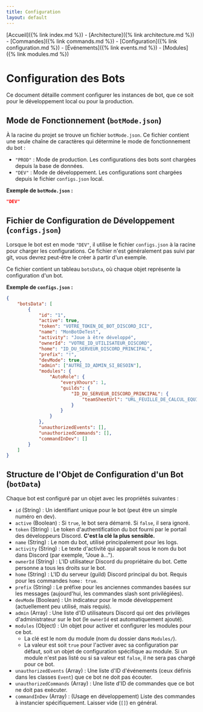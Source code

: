 ```yaml
---
title: Configuration
layout: default
---
```

[Accueil]({% link index.md %}) - [Architecture]({% link architecture.md %}) - [Commandes]({% link commands.md %}) - [Configuration]({% link configuration.md %}) - [Événements]({% link events.md %}) - [Modules]({% link modules.md %})

# Configuration des Bots

Ce document détaille comment configurer les instances de bot, que ce soit pour le développement local ou pour la production.

## Mode de Fonctionnement (`botMode.json`)

À la racine du projet se trouve un fichier `botMode.json`. Ce fichier contient une seule chaîne de caractères qui détermine le mode de fonctionnement du bot :

-   `"PROD"` : Mode de production. Les configurations des bots sont chargées depuis la base de données.
-   `"DEV"` : Mode de développement. Les configurations sont chargées depuis le fichier `configs.json` local.

**Exemple de `botMode.json` :**
```json
"DEV"
```

## Fichier de Configuration de Développement (`configs.json`)

Lorsque le bot est en mode `"DEV"`, il utilise le fichier `configs.json` à la racine pour charger les configurations. Ce fichier n'est généralement pas suivi par git, vous devrez peut-être le créer à partir d'un exemple.

Ce fichier contient un tableau `botsData`, où chaque objet représente la configuration d'un bot.

**Exemple de `configs.json` :**
```json
{
    "botsData": [
        {
            "id": "1",
            "active": true,
            "token": "VOTRE_TOKEN_DE_BOT_DISCORD_ICI",
            "name": "MonBotDeTest",
            "activity": "Joue à être développé",
            "ownerId": "VOTRE_ID_UTILISATEUR_DISCORD",
            "home": "ID_DU_SERVEUR_DISCORD_PRINCIPAL",
            "prefix": "!",
            "devMode": true,
            "admin": ["AUTRE_ID_ADMIN_SI_BESOIN"],
            "modules": {
                "AutoRole": {
                    "everyXhours": 1,
                    "guilds": {
                        "ID_DU_SERVEUR_DISCORD_PRINCIPAL": {
                            "teamSheetUrl": "URL_FEUILLE_DE_CALCUL_EQUIPES"
                        }
                    }
                }
            },
            "unauthorizedEvents": [],
            "unauthorizedCommands": [],
            "commandInDev": []
        }
    ]
}
```

## Structure de l'Objet de Configuration d'un Bot (`botData`)

Chaque bot est configuré par un objet avec les propriétés suivantes :

-   `id` (String) : Un identifiant unique pour le bot (peut être un simple numéro en dev).
-   `active` (Boolean) : Si `true`, le bot sera démarré. Si `false`, il sera ignoré.
-   `token` (String) : Le token d'authentification du bot fourni par le portail des développeurs Discord. **C'est la clé la plus sensible.**
-   `name` (String) : Le nom du bot, utilisé principalement pour les logs.
-   `activity` (String) : Le texte d'activité qui apparaît sous le nom du bot dans Discord (par exemple, "Joue à...").
-   `ownerId` (String) : L'ID utilisateur Discord du propriétaire du bot. Cette personne a tous les droits sur le bot.
-   `home` (String) : L'ID du serveur (guild) Discord principal du bot. Requis pour les commandes `home: true`.
-   `prefix` (String) : Le préfixe pour les anciennes commandes basées sur les messages (aujourd'hui, les commandes slash sont privilégiées).
-   `devMode` (Boolean) : Un indicateur pour le mode développement (actuellement peu utilisé, mais requis).
-   `admin` (Array<String>) : Une liste d'ID utilisateurs Discord qui ont des privilèges d'administrateur sur le bot (le `ownerId` est automatiquement ajouté).
-   `modules` (Object) : Un objet pour activer et configurer les modules pour ce bot.
    -   La clé est le nom du module (nom du dossier dans `Modules/`).
    -   La valeur est soit `true` pour l'activer avec sa configuration par défaut, soit un objet de configuration spécifique au module. Si un module n'est pas listé ou si sa valeur est `false`, il ne sera pas chargé pour ce bot.
-   `unauthorizedEvents` (Array<String>) : Une liste d'ID d'événements (ceux définis dans les classes `Event`) que ce bot ne doit pas écouter.
-   `unauthorizedCommands` (Array<String>) : Une liste d'ID de commandes que ce bot ne doit pas exécuter.
-   `commandInDev` (Array<String>) : (Usage en développement) Liste des commandes à instancier spécifiquement. Laisser vide (`[]`) en général.
